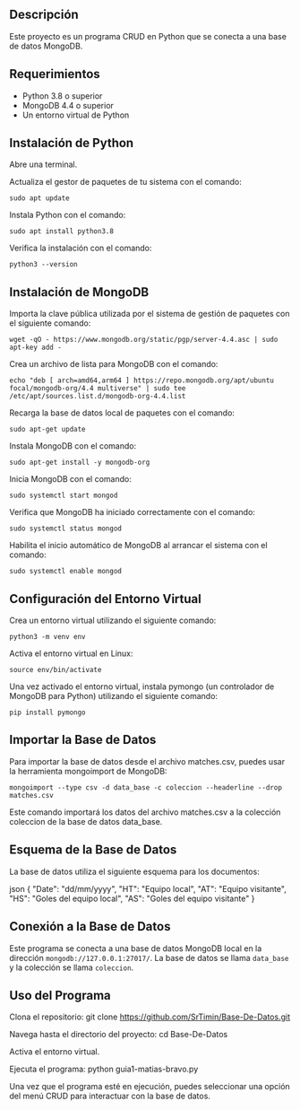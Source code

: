 ## Descripción

Este proyecto es un programa CRUD en Python que se conecta a una base de datos MongoDB.

## Requerimientos

- Python 3.8 o superior
- MongoDB 4.4 o superior
- Un entorno virtual de Python
  
## Instalación de Python

  Abre una terminal.

Actualiza el gestor de paquetes de tu sistema con el comando: 
    
    sudo apt update

  Instala Python con el comando: 

    sudo apt install python3.8

  Verifica la instalación con el comando: 

    python3 --version

## Instalación de MongoDB

  Importa la clave pública utilizada por el sistema de gestión de paquetes con el siguiente comando: 

    wget -qO - https://www.mongodb.org/static/pgp/server-4.4.asc | sudo apt-key add -
  
  Crea un archivo de lista para MongoDB con el comando: 

    echo "deb [ arch=amd64,arm64 ] https://repo.mongodb.org/apt/ubuntu focal/mongodb-org/4.4 multiverse" | sudo tee /etc/apt/sources.list.d/mongodb-org-4.4.list
  
  Recarga la base de datos local de paquetes con el comando: 

    sudo apt-get update
  
  Instala MongoDB con el comando: 

    sudo apt-get install -y mongodb-org
  
  Inicia MongoDB con el comando: 

    sudo systemctl start mongod
  
  Verifica que MongoDB ha iniciado correctamente con el comando: 

    sudo systemctl status mongod
  
  Habilita el inicio automático de MongoDB al arrancar el sistema con el comando:  

    sudo systemctl enable mongod

## Configuración del Entorno Virtual

  Crea un entorno virtual utilizando el siguiente comando: 

    python3 -m venv env
  
  Activa el entorno virtual en Linux: 

    source env/bin/activate
  
  Una vez activado el entorno virtual, instala pymongo (un controlador de MongoDB para Python) utilizando el siguiente comando: 

    pip install pymongo


## Importar la Base de Datos

Para importar la base de datos desde el archivo matches.csv, puedes usar la herramienta mongoimport de MongoDB:

    mongoimport --type csv -d data_base -c coleccion --headerline --drop matches.csv

Este comando importará los datos del archivo matches.csv a la colección coleccion de la base de datos data_base.

## Esquema de la Base de Datos

La base de datos utiliza el siguiente esquema para los documentos:

json
{
    "Date": "dd/mm/yyyy",
    "HT": "Equipo local",
    "AT": "Equipo visitante",
    "HS": "Goles del equipo local",
    "AS": "Goles del equipo visitante"
}


## Conexión a la Base de Datos

Este programa se conecta a una base de datos MongoDB local en la dirección `mongodb://127.0.0.1:27017/`. La base de datos se llama `data_base` y la colección se llama `coleccion`.

## Uso del Programa

  Clona el repositorio: git clone https://github.com/SrTimin/Base-De-Datos.git
  
  Navega hasta el directorio del proyecto: cd Base-De-Datos
  
  Activa el entorno virtual.
  
  Ejecuta el programa: python guia1-matias-bravo.py

Una vez que el programa esté en ejecución, puedes seleccionar una opción del menú CRUD para interactuar con la base de datos.
